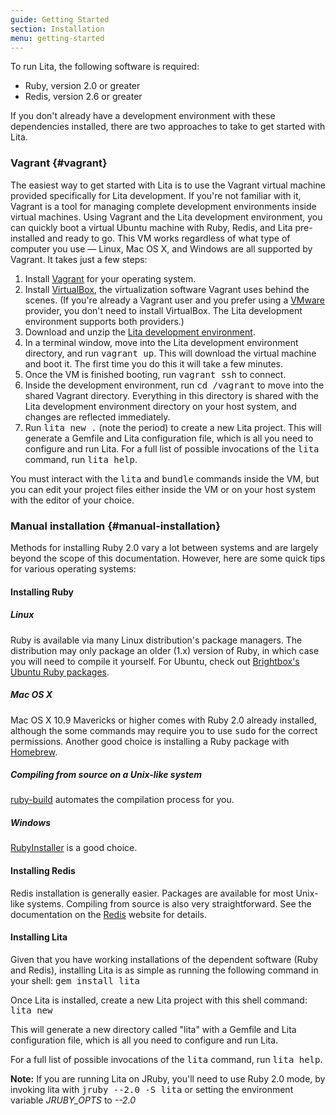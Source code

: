```yaml
---
guide: Getting Started
section: Installation
menu: getting-started
---
```


To run Lita, the following software is required:

* Ruby, version 2.0 or greater
* Redis, version 2.6 or greater

If you don't already have a development environment with these dependencies installed, there are two approaches to take to get started with Lita.

### Vagrant {#vagrant}

The easiest way to get started with Lita is to use the Vagrant virtual machine provided specifically for Lita development. If you're not familiar with it, Vagrant is a tool for managing complete development environments inside virtual machines. Using Vagrant and the Lita development environment, you can quickly boot a virtual Ubuntu machine with Ruby, Redis, and Lita pre-installed and ready to go. This VM works regardless of what type of computer you use &mdash; Linux, Mac OS X, and Windows are all supported by Vagrant. It takes just a few steps:

1. Install [Vagrant](https://www.vagrantup.com/) for your operating system.
1. Install [VirtualBox](VirtualBox), the virtualization software Vagrant uses behind the scenes. (If you're already a Vagrant user and you prefer using a [VMware](http://www.vmware.com/) provider, you don't need to install VirtualBox. The Lita development environment supports both providers.)
1. Download and unzip the [Lita development environment](https://github.com/litaio/development-environment/archive/master.zip).
1. In a terminal window, move into the Lita development environment directory, and run <kbd>vagrant up</kbd>. This will download the virtual machine and boot it. The first time you do this it will take a few minutes.
1. Once the VM is finished booting, run <kbd>vagrant ssh</kbd> to connect.
1. Inside the development environment, run <kbd>cd /vagrant</kbd> to move into the shared Vagrant directory. Everything in this directory is shared with the Lita development environment directory on your host system, and changes are reflected immediately.
1. Run <kbd>lita new .</kbd> (note the period) to create a new Lita project. This will generate a Gemfile and Lita configuration file, which is all you need to configure and run Lita. For a full list of possible invocations of the <kbd>lita</kbd> command, run <kbd>lita help</kbd>.

You must interact with the <kbd>lita</kbd> and <kbd>bundle</kbd> commands inside the VM, but you can edit your project files either inside the VM or on your host system with the editor of your choice.

### Manual installation {#manual-installation}

Methods for installing Ruby 2.0 vary a lot between systems and are largely beyond the scope of this documentation. However, here are some quick tips for various operating systems:

#### Installing Ruby

##### Linux

Ruby is available via many Linux distribution's package managers. The distribution may only package an older (1.x) version of Ruby, in which case you will need to compile it yourself. For Ubuntu, check out [Brightbox's Ubuntu Ruby packages](http://brightbox.com/docs/ruby/ubuntu/).

##### Mac OS X

Mac OS X 10.9 Mavericks or higher comes with Ruby 2.0 already installed, although the some commands may require you to use <kbd>sudo</kbd> for the correct permissions. Another good choice is installing a Ruby package with [Homebrew](http://brew.sh/).

##### Compiling from source on a Unix-like system

[ruby-build](https://github.com/sstephenson/ruby-build) automates the compilation process for you.

##### Windows

[RubyInstaller](http://rubyinstaller.org/) is a good choice.

#### Installing Redis

Redis installation is generally easier. Packages are available for most Unix-like systems. Compiling from source is also very straightforward. See the documentation on the [Redis](http://redis.io/) website for details.

#### Installing Lita

Given that you have working installations of the dependent software (Ruby and Redis), installing Lita is as simple as running the following command in your shell: <kbd>gem install lita</kbd>

Once Lita is installed, create a new Lita project with this shell command: <kbd>lita new</kbd>

This will generate a new directory called "lita" with a Gemfile and Lita configuration file, which is all you need to configure and run Lita.

For a full list of possible invocations of the <kbd>lita</kbd> command, run <kbd>lita help</kbd>.

<div class="alert alert-info">
  <strong>Note:</strong>
  If you are running Lita on JRuby, you'll need to use Ruby 2.0 mode, by invoking lita with <kbd>jruby --2.0 -S lita</kbd> or setting the environment variable <var>JRUBY_OPTS</var> to <var>--2.0</var>
